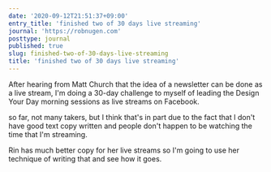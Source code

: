 ```yaml
---
date: '2020-09-12T21:51:37+09:00'
entry_title: 'finished two of 30 days live streaming'
journal: 'https://robnugen.com'
posttype: journal
published: true
slug: finished-two-of-30-days-live-streaming
title: 'finished two of 30 days live streaming'
---
```


After hearing from Matt Church that the idea of a newsletter can be done as a live stream, I'm doing a 30-day challenge to myself of leading the Design Your Day morning sessions as live streams on Facebook.

so far, not many takers, but I think that's in part due to the fact that I don't have good text copy written and people don't happen to be watching the time that I'm streaming.

Rin has much better copy for her live streams so I'm going to use her technique of writing that and see how it goes.
